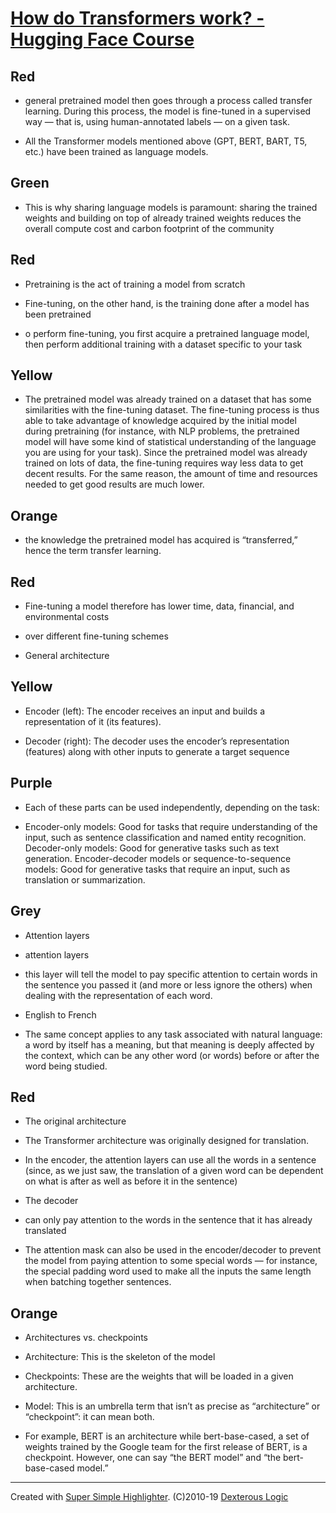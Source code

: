 # [How do Transformers work? - Hugging Face Course](https://huggingface.co/course/chapter1/4?fw=pt)

## Red
* general pretrained model then goes through a process called transfer learning. During this process, the model is fine-tuned in a supervised way — that is, using human-annotated labels — on a given task.

* All the Transformer models mentioned above (GPT, BERT, BART, T5, etc.) have been trained as language models.

## Green
* This is why sharing language models is paramount: sharing the trained weights and building on top of already trained weights reduces the overall compute cost and carbon footprint of the community

## Red
* Pretraining is the act of training a model from scratch

* Fine-tuning, on the other hand, is the training done after a model has been pretrained

* o perform fine-tuning, you first acquire a pretrained language model, then perform additional training with a dataset specific to your task

## Yellow
* The pretrained model was already trained on a dataset that has some similarities with the fine-tuning dataset. The fine-tuning process is thus able to take advantage of knowledge acquired by the initial model during pretraining (for instance, with NLP problems, the pretrained model will have some kind of statistical understanding of the language you are using for your task). Since the pretrained model was already trained on lots of data, the fine-tuning requires way less data to get decent results. For the same reason, the amount of time and resources needed to get good results are much lower.

## Orange
* the knowledge the pretrained model has acquired is “transferred,” hence the term transfer learning.

## Red
* Fine-tuning a model therefore has lower time, data, financial, and environmental costs

* over different fine-tuning schemes

* General architecture

## Yellow
* Encoder (left): The encoder receives an input and builds a representation of it (its features).

* Decoder (right): The decoder uses the encoder’s representation (features) along with other inputs to generate a target sequence

## Purple
* Each of these parts can be used independently, depending on the task:

* Encoder-only models: Good for tasks that require understanding of the input, such as sentence classification and named entity recognition. Decoder-only models: Good for generative tasks such as text generation. Encoder-decoder models or sequence-to-sequence models: Good for generative tasks that require an input, such as translation or summarization.

## Grey
* Attention layers

* attention layers

* this layer will tell the model to pay specific attention to certain words in the sentence you passed it (and more or less ignore the others) when dealing with the representation of each word.

* English to French

* The same concept applies to any task associated with natural language: a word by itself has a meaning, but that meaning is deeply affected by the context, which can be any other word (or words) before or after the word being studied.

## Red
* The original architecture

* The Transformer architecture was originally designed for translation.

* In the encoder, the attention layers can use all the words in a sentence (since, as we just saw, the translation of a given word can be dependent on what is after as well as before it in the sentence)

* The decoder

* can only pay attention to the words in the sentence that it has already translated

* The attention mask can also be used in the encoder/decoder to prevent the model from paying attention to some special words — for instance, the special padding word used to make all the inputs the same length when batching together sentences.

## Orange
* Architectures vs. checkpoints

* Architecture: This is the skeleton of the model

* Checkpoints: These are the weights that will be loaded in a given architecture.

* Model: This is an umbrella term that isn’t as precise as “architecture” or “checkpoint”: it can mean both.

* For example, BERT is an architecture while bert-base-cased, a set of weights trained by the Google team for the first release of BERT, is a checkpoint. However, one can say “the BERT model” and “the bert-base-cased model.”

---
Created with [Super Simple Highlighter](https://chrome.google.com/webstore/detail/hhlhjgianpocpoppaiihmlpgcoehlhio). (C)2010-19 [Dexterous Logic](https://www.dexterouslogic.com)